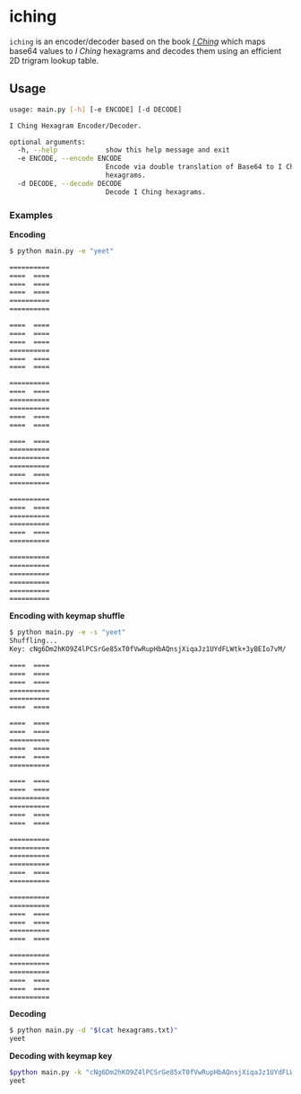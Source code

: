 # iching

`iching` is an encoder/decoder based on the book *[I Ching](https://en.wikipedia.org/wiki/I_Ching)* which maps base64
values to *I Ching* hexagrams and decodes them using an efficient 2D trigram lookup table.

## Usage

```bash
usage: main.py [-h] [-e ENCODE] [-d DECODE]

I Ching Hexagram Encoder/Decoder.

optional arguments:
  -h, --help            show this help message and exit
  -e ENCODE, --encode ENCODE
                        Encode via double translation of Base64 to I Ching
                        hexagrams.
  -d DECODE, --decode DECODE
                        Decode I Ching hexagrams.

```

### Examples

**Encoding**

```bash
$ python main.py -e "yeet"

==========
====  ====
====  ====
====  ====
==========
==========

====  ====
====  ====
====  ====
==========
====  ====
====  ====

==========
====  ====
==========
==========
====  ====
====  ====

====  ====
==========
==========
==========
====  ====
==========

==========
====  ====
==========
==========
====  ====
==========

==========
==========
==========
==========
==========
==========

```

**Encoding with keymap shuffle**

```bash
$ python main.py -e -s "yeet"
Shuffling...
Key: cNg6Dm2hKO9Z4lPCSrGe85xT0fVwRupHbAQnsjXiqaJz1UYdFLWtk+3yBEIo7vM/

====  ====
====  ====
====  ====
==========
==========
====  ====

====  ====
====  ====
==========
====  ====
====  ====
==========

====  ====
====  ====
==========
==========
====  ====
====  ====

==========
==========
==========
==========
====  ====
==========

==========
==========
====  ====
====  ====
==========
====  ====

==========
==========
==========
====  ====
====  ====
==========

```

**Decoding**

```bash
$ python main.py -d "$(cat hexagrams.txt)"
yeet
```

**Decoding with keymap key**
```bash
$python main.py -k "cNg6Dm2hKO9Z4lPCSrGe85xT0fVwRupHbAQnsjXiqaJz1UYdFLWtk+3yBEIo7vM/" -d "$(cat hexagrams.txt)"
yeet
```